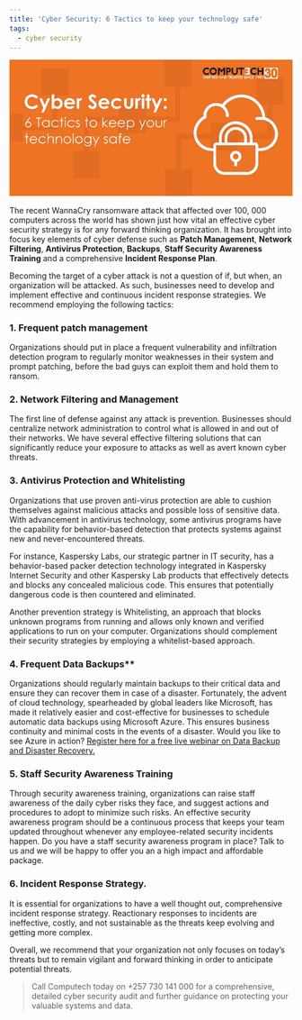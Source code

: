 ```yaml
---
title: 'Cyber Security: 6 Tactics to keep your technology safe'
tags:
  - cyber security
---
```

![cyber security](/assets/news/cyber-security.jpg)

The recent WannaCry ransomware attack that affected over 100, 000 computers across the world has shown just how vital an effective cyber security strategy is for any forward thinking organization. It has brought into focus key elements of cyber defense such as **Patch Management**, **Network Filtering**, **Antivirus Protection**, **Backups**, **Staff Security Awareness Training** and a comprehensive **Incident Response Plan**.

Becoming the target of a cyber attack is not a question of if, but when, an organization will be attacked. As such, businesses need to develop and implement effective and continuous incident response strategies. We recommend employing the following tactics:

### 1. Frequent patch management
Organizations should put in place a frequent vulnerability and infiltration detection program to regularly monitor weaknesses in their system and prompt patching, before the bad guys can exploit them and hold them to ransom.

### 2. Network Filtering and Management
The first line of defense against any attack is prevention. Businesses should centralize network administration to control what is allowed in and out of their networks. We have several effective filtering solutions that can significantly reduce your exposure to attacks as well as avert known cyber threats.

### 3. Antivirus Protection and Whitelisting
Organizations that use proven anti-virus protection are able to cushion themselves against malicious attacks and possible loss of sensitive data. With advancement in antivirus technology, some antivirus programs have the capability for behavior-based detection that protects systems against new and never-encountered threats.

For instance, Kaspersky Labs, our strategic partner in IT security, has a behavior-based packer detection technology integrated in Kaspersky Internet Security and other Kaspersky Lab products that effectively detects and blocks any concealed malicious code. This ensures that potentially dangerous code is then countered and eliminated.

Another prevention strategy is Whitelisting, an approach that blocks unknown programs from running and allows only known and verified applications to run on your computer. Organizations should complement their security strategies by employing a whitelist-based approach.

### 4. Frequent Data Backups**
Organizations should regularly maintain backups to their critical data and ensure they can recover them in case of a disaster. Fortunately, the advent of cloud technology, spearheaded by global leaders like Microsoft, has made it relatively easier and cost-effective for businesses to schedule automatic data backups using Microsoft Azure. This ensures business continuity and minimal costs in the events of a disaster. Would you like to see Azure in action? <a href="http://attendee.gotowebinar.com/register/6232741473935952130" target="_blank">Register here for a free live webinar on Data Backup and Disaster Recovery.</a>

### 5. Staff Security Awareness Training
Through security awareness training, organizations can raise staff awareness of the daily cyber risks they face, and suggest actions and procedures to adopt to minimize such risks. An effective security awareness program should be a continuous process that keeps your team updated throughout whenever any employee-related security incidents happen.
Do you have a staff security awareness program in place? Talk to us and we will be happy to offer you an a high impact and affordable package.

### 6. Incident Response Strategy. 
It is essential for organizations to have a well thought out, comprehensive incident response strategy. Reactionary responses to incidents are ineffective, costly, and not sustainable as the threats keep evolving and getting more complex.

Overall, we recommend that your organization not only focuses on today’s threats but to remain vigilant and forward thinking in order to anticipate potential threats.

> Call Computech today on +257 730 141 000 for a comprehensive, detailed cyber security audit and further guidance on protecting your valuable systems and data.